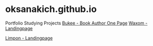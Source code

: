 # oksanakich.github.io
Portfolio Studying Projects
[Bukee - Book Author One Page](oksanakich.github.io/Bukee/)
[Waxom - Landingpage ](https://oksanakich.github.io/Waxom/ "2nd Studying Project")

[Limpon - Landingpage](https://oksanakich.github.io/Limbon/ "1st studying project.Landingpage.")
